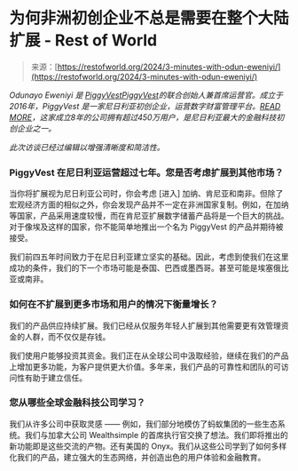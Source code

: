 <!--yml

category: 未分类

date: 2024-05-27 15:00:32

-->

# 为何非洲初创企业不总是需要在整个大陆扩展 - Rest of World

> 来源：[https://restofworld.org/2024/3-minutes-with-odun-eweniyi/](https://restofworld.org/2024/3-minutes-with-odun-eweniyi/)

*Odunayo Eweniyi 是 [PiggyVest](https://restofworld.org/tag/piggyvest)[PiggyVest](https://restofworld.org/tag/piggyvest)的联合创始人兼首席运营官。成立于2016年，PiggyVest 是一家尼日利亚初创企业，运营数字财富管理平台。[READ MORE](https://restofworld.org/tag/piggyvest)，这家成立8年的公司拥有超过450万用户，是尼日利亚最大的金融科技初创企业之一。*

*此次访谈已经过编辑以增强清晰度和简洁性。*

### PiggyVest 在尼日利亚运营超过七年。您是否考虑扩展到其他市场？

当你将扩展视为尼日利亚公司时，你会考虑 [进入] 加纳、肯尼亚和南非。但除了宏观经济方面的相似之外，你会发现产品并不一定在非洲国家复制。例如，在加纳等国家，产品采用速度较慢，而在肯尼亚扩展数字储蓄产品将是一个巨大的挑战。对于像埃及这样的国家，你不能简单地推出一个名为 PiggyVest 的产品并期待被接受。

我们前四五年时间致力于在尼日利亚建立坚实的基础。因此，考虑到使我们在这里成功的条件，我们的下一个市场可能是泰国、巴西或墨西哥。甚至可能是埃塞俄比亚或南非。

### 如何在不扩展到更多市场和用户的情况下衡量增长？

我们的产品供应持续扩展。我们已经从仅服务年轻人扩展到其他需要更有效管理资金的人群，而不仅仅是存钱。

我们使用户能够投资其资金。我们正在从全球公司中汲取经验，继续在我们的产品上增加更多功能，为客户提供更大价值。多年来，我们产品的可靠性和团队的可访问性有助于建立信任。

### 您从哪些全球金融科技公司学习？

我们从许多公司中获取灵感 —— 例如，我们部分地模仿了蚂蚁集团的一些生态系统。我们与加拿大公司 Wealthsimple 的首席执行官交换了想法。我们即将推出的新功能即是这些交流的产物。还有美国的 Onyx。我们从这些公司学到了如何多样化我们的产品，建立强大的生态网络，并创造出色的用户体验和金融教育。
